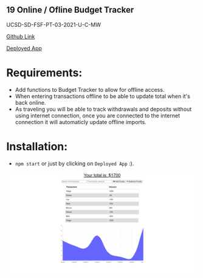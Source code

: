 ## 19 Online / Ofline Budget Tracker

UCSD-SD-FSF-PT-03-2021-U-C-MW

[Github Link](https://github.com/djony88/19_Online-Ofline_Budget_Tracker)

[Deployed App](https://shrouded-refuge-70825.herokuapp.com/)

# Requirements:

* Add functions to Budget Tracker to allow for offline access.
* When entering transactions offline to be able to update total when it's back online.
* As traveling you will be able to track withdrawals and deposits without using internet connection, once you are connected to the internet connection it will automaticly update offline imports.


# Installation:

* `npm start` or just by clicking on `Deployed App` :).

![Screenshoot](./public/img/1.png)
